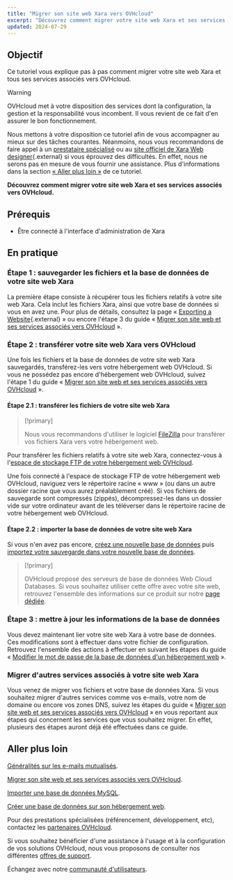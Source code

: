 ```yaml
---
title: "Migrer son site web Xara vers OVHcloud"
excerpt: "Découvrez comment migrer votre site web Xara et ses services associés vers OVHcloud"
updated: 2024-07-29
---
```


## Objectif

Ce tutoriel vous explique pas à pas comment migrer votre site web Xara et tous ses services associés vers OVHcloud.

> [!warning]
>
> OVHcloud met à votre disposition des services dont la configuration, la gestion et la responsabilité vous incombent. Il vous revient de ce fait d'en assurer le bon fonctionnement.
> 
> Nous mettons à votre disposition ce tutoriel afin de vous accompagner au mieux sur des tâches courantes. Néanmoins, nous vous recommandons de faire appel à un [prestataire spécialisé](/links/partner) ou au [site officiel de Xara Web designer](https://www.xara.com/webdesigner-plus/){.external} si vous éprouvez des difficultés. En effet, nous ne serons pas en mesure de vous fournir une assistance. Plus d'informations dans la section [« Aller plus loin »](#go-further) de ce tutoriel.
>

**Découvrez comment migrer votre site web Xara et ses services associés vers OVHcloud.**

## Prérequis

- Être connecté à l'interface d'administration de Xara

## En pratique

### Étape 1 : sauvegarder les fichiers et la base de données de votre site web Xara

La première étape consiste à récupérer tous les fichiers relatifs à votre site web Xara. Cela inclut les fichiers Xara, ainsi que votre base de données si vous en avez une. Pour plus de détails, consultez la page « [Exporting a Website](https://webdesigner.xara.com/bhavtest/test1/xara_desktop/product_support/web_features/exporting_website.html?rhhlterm=website){.external} » ou encore l'étape 3 du guide « [Migrer son site web et ses services associés vers OVHcloud](/pages/web_cloud/web_hosting/hosting_migrating_to_ovh) ».

### Étape 2 : transférer votre site web Xara vers OVHcloud

Une fois les fichiers et la base de données de votre site web Xara sauvegardés, transférez-les vers votre hébergement web OVHcloud. Si vous ne possédez pas encore d'hébergement web OVHcloud, suivez l'étape 1 du guide « [Migrer son site web et ses services associés vers OVHcloud](/pages/web_cloud/web_hosting/hosting_migrating_to_ovh) ».

#### Étape 2.1 : transférer les fichiers de votre site web Xara

> [!primary]
>
> Nous vous recommandons d'utiliser le logiciel [FileZilla](/pages/web_cloud/web_hosting/ftp_filezilla_user_guide) pour transférer vos fichiers Xara vers votre hébergement web.
>

Pour transférer les fichiers relatifs à votre site web Xara, connectez-vous  à l'[espace de stockage FTP de votre hébergement web OVHcloud](/pages/web_cloud/web_hosting/ftp_connection).

Une fois connecté à l'espace de stockage FTP de votre hébergement web OVHcloud, naviguez vers le répertoire racine « www » (ou dans un autre dossier racine que vous aurez préalablement créé). Si vos fichiers de sauvegarde sont compressés (zippés), décompressez-les dans un dossier vide sur votre ordinateur avant de les téléverser dans le répertoire racine de votre hébergement web OVHcloud.

#### Étape 2.2 : importer la base de données de votre site web Xara

Si vous n'en avez pas encore, [créez une nouvelle base de données](/pages/web_cloud/web_hosting/sql_create_database) puis [importez votre sauvegarde dans votre nouvelle base de données](/pages/web_cloud/web_hosting/sql_importing_mysql_database).

> [!primary]
>
> OVHcloud propose des serveurs de base de données Web Cloud Databases. Si vous souhaitez utiliser cette offre avec votre site web, retrouvez l'ensemble des informations sur ce produit sur notre [page dédiée](/links/web/databases).
>

### Étape 3 : mettre à jour les informations de la base de données

Vous devez maintenant lier votre site web Xara à votre base de données. Ces modifications sont à effectuer dans votre fichier de configuration. Retrouvez l'ensemble des actions à effectuer en suivant les étapes du guide « [Modifier le mot de passe de la base de données d'un hébergement web](/pages/web_cloud/web_hosting/sql_change_password) ».

### Migrer d'autres services associés à votre site web Xara

Vous venez de migrer vos fichiers et votre base de données Xara. Si vous souhaitez migrer d'autres services comme vos e-mails, votre nom de domaine ou encore vos zones DNS, suivez les étapes du guide « [Migrer son site web et ses services associés vers OVHcloud](/pages/web_cloud/web_hosting/hosting_migrating_to_ovh) » en vous reportant aux étapes qui concernent les services que vous souhaitez migrer. En effet, plusieurs des étapes auront déjà été effectuées dans ce guide.

## Aller plus loin <a name="go-further"></a>

[Généralités sur les e-mails mutualisés](/pages/web_cloud/email_and_collaborative_solutions/mx_plan/email_generalities).

[Migrer son site web et ses services associés vers OVHcloud](/pages/web_cloud/web_hosting/hosting_migrating_to_ovh).

[Importer une base de données MySQL](/pages/web_cloud/web_hosting/sql_importing_mysql_database).

[Créer une base de données sur son hébergement web](/pages/web_cloud/web_hosting/sql_create_database).

Pour des prestations spécialisées (référencement, développement, etc), contactez les [partenaires OVHcloud](/links/partner).

Si vous souhaitez bénéficier d'une assistance à l'usage et à la configuration de vos solutions OVHcloud, nous vous proposons de consulter nos différentes [offres de support](/links/support).

Échangez avec notre [communauté d'utilisateurs](/links/community).
